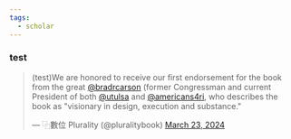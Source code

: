 ```yaml
---
tags:
  - scholar
---
```

### test


<blockquote class="twitter-tweet"><p lang="en" dir="ltr">(test)We are honored to receive our first endorsement for the book from the great <a href="https://twitter.com/bradrcarson?ref_src=twsrc%5Etfw">@bradrcarson</a> (former Congressman and current President of both <a href="https://twitter.com/utulsa?ref_src=twsrc%5Etfw">@utulsa</a> and <a href="https://twitter.com/americans4ri?ref_src=twsrc%5Etfw">@americans4ri</a>, who describes the book as &quot;visionary in design, execution and substance.&quot;</p>&mdash; ⿻數位 Plurality (@pluralitybook) <a href="https://twitter.com/pluralitybook/status/1771569884150804663?ref_src=twsrc%5Etfw">March 23, 2024</a></blockquote> <script async src="https://platform.twitter.com/widgets.js" charset="utf-8"></script>
